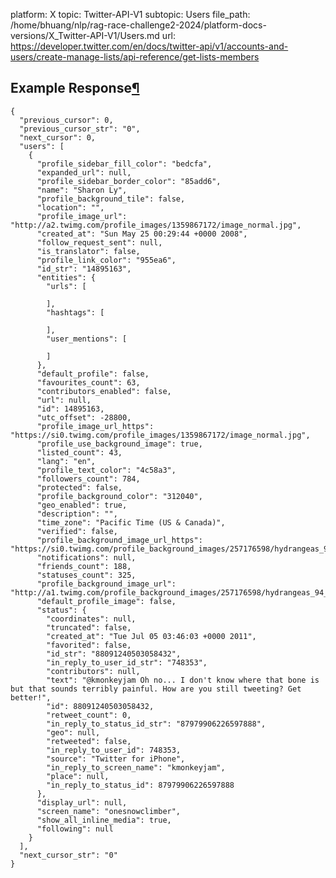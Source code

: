 platform: X
topic: Twitter-API-V1
subtopic: Users
file_path: /home/bhuang/nlp/rag-race-challenge2-2024/platform-docs-versions/X_Twitter-API-V1/Users.md
url: https://developer.twitter.com/en/docs/twitter-api/v1/accounts-and-users/create-manage-lists/api-reference/get-lists-members


## Example Response[¶](#example-response "Permalink to this headline")

    {
      "previous_cursor": 0,
      "previous_cursor_str": "0",
      "next_cursor": 0,
      "users": [
        {
          "profile_sidebar_fill_color": "bedcfa",
          "expanded_url": null,
          "profile_sidebar_border_color": "85add6",
          "name": "Sharon Ly",
          "profile_background_tile": false,
          "location": "",
          "profile_image_url": "http://a2.twimg.com/profile_images/1359867172/image_normal.jpg",
          "created_at": "Sun May 25 00:29:44 +0000 2008",
          "follow_request_sent": null,
          "is_translator": false,
          "profile_link_color": "955ea6",
          "id_str": "14895163",
          "entities": {
            "urls": [
    
            ],
            "hashtags": [
    
            ],
            "user_mentions": [
    
            ]
          },
          "default_profile": false,
          "favourites_count": 63,
          "contributors_enabled": false,
          "url": null,
          "id": 14895163,
          "utc_offset": -28800,
          "profile_image_url_https": "https://si0.twimg.com/profile_images/1359867172/image_normal.jpg",
          "profile_use_background_image": true,
          "listed_count": 43,
          "lang": "en",
          "profile_text_color": "4c58a3",
          "followers_count": 784,
          "protected": false,
          "profile_background_color": "312040",
          "geo_enabled": true,
          "description": "",
          "time_zone": "Pacific Time (US & Canada)",
          "verified": false,
          "profile_background_image_url_https": "https://si0.twimg.com/profile_background_images/257176598/hydrangeas_94_68830.jpg",
          "notifications": null,
          "friends_count": 188,
          "statuses_count": 325,
          "profile_background_image_url": "http://a1.twimg.com/profile_background_images/257176598/hydrangeas_94_68830.jpg",
          "default_profile_image": false,
          "status": {
            "coordinates": null,
            "truncated": false,
            "created_at": "Tue Jul 05 03:46:03 +0000 2011",
            "favorited": false,
            "id_str": "88091240503058432",
            "in_reply_to_user_id_str": "748353",
            "contributors": null,
            "text": "@kmonkeyjam Oh no... I don't know where that bone is but that sounds terribly painful. How are you still tweeting? Get better!",
            "id": 88091240503058432,
            "retweet_count": 0,
            "in_reply_to_status_id_str": "87979906226597888",
            "geo": null,
            "retweeted": false,
            "in_reply_to_user_id": 748353,
            "source": "Twitter for iPhone",
            "in_reply_to_screen_name": "kmonkeyjam",
            "place": null,
            "in_reply_to_status_id": 87979906226597888
          },
          "display_url": null,
          "screen_name": "onesnowclimber",
          "show_all_inline_media": true,
          "following": null
        }
      ],
      "next_cursor_str": "0"
    }